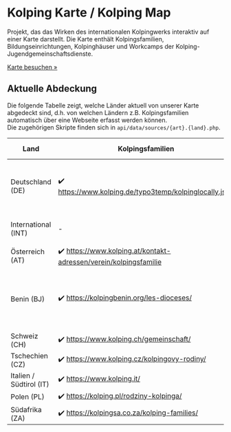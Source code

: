 # Kolping Karte / Kolping Map
Projekt, das das Wirken des internationalen Kolpingwerks interaktiv auf einer Karte darstellt. Die Karte enthält Kolpingsfamilien, Bildungseinrichtungen, Kolpinghäuser und Workcamps der Kolping-Jugendgemeinschaftsdienste. 

[Karte besuchen &raquo;](https://map.kolping.community)

## Aktuelle Abdeckung
Die folgende Tabelle zeigt, welche Länder aktuell von unserer Karte abgedeckt sind, d.h. von welchen Ländern z.B. Kolpingsfamilien automatisch über eine Webseite erfasst werden können. <br>
Die zugehörigen Skripte finden sich in ```api/data/sources/{art}.{land}.php```. 

| Land          | Kolpingsfamilien | Kolpinghäuser/Jugendwohnen | K-Bildungseinrichtungen | Bemerkung |
| ------------- | ----------- | ----------- | ----------- | ----------- |
| Deutschland  (DE) | ✔️ https://www.kolping.de/typo3temp/kolpinglocally.json       | ✔️ | kommen noch | Adressdaten, News und Termine über Microsites der KFs |
| International (INT) | -        | ✔️ https://www.kolping.net/ueber-uns/kolpinghauser-weltweit/ | - | |
| Österreich (AT)   | ✔️ https://www.kolping.at/kontakt-adressen/verein/kolpingsfamilie | - | - | |
| Benin (BJ)    | ✔️ https://kolpingbenin.org/les-dioceses/ | - | - | Nur Diözesen, keine Liste mit einzelnen KFs auffindbar |
| Schweiz (CH) | ✔️ https://www.kolping.ch/gemeinschaft/ | - | - |  |
| Tschechien (CZ) | ✔️ https://www.kolping.cz/kolpingovy-rodiny/ | - | - |  |
| Italien / Südtirol (IT) | ✔️ https://www.kolping.it/ | - | - |  |
| Polen (PL) | ✔️ https://kolping.pl/rodziny-kolpinga/ | - | - |  |
| Südafrika (ZA) | ✔️ https://kolpingsa.co.za/kolping-families/ | - | - |  |